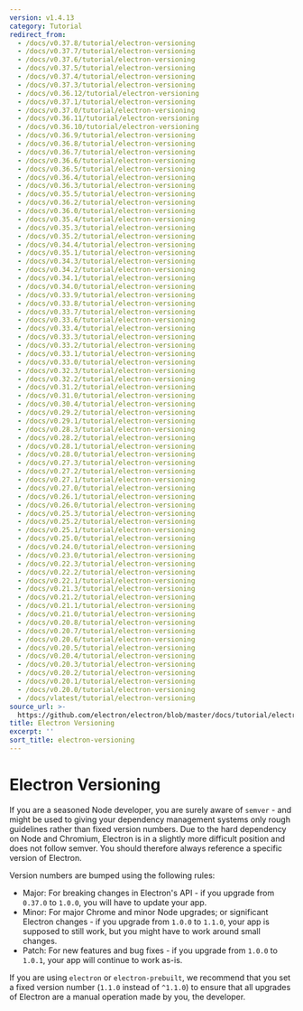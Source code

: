 ```yaml
---
version: v1.4.13
category: Tutorial
redirect_from:
  - /docs/v0.37.8/tutorial/electron-versioning
  - /docs/v0.37.7/tutorial/electron-versioning
  - /docs/v0.37.6/tutorial/electron-versioning
  - /docs/v0.37.5/tutorial/electron-versioning
  - /docs/v0.37.4/tutorial/electron-versioning
  - /docs/v0.37.3/tutorial/electron-versioning
  - /docs/v0.36.12/tutorial/electron-versioning
  - /docs/v0.37.1/tutorial/electron-versioning
  - /docs/v0.37.0/tutorial/electron-versioning
  - /docs/v0.36.11/tutorial/electron-versioning
  - /docs/v0.36.10/tutorial/electron-versioning
  - /docs/v0.36.9/tutorial/electron-versioning
  - /docs/v0.36.8/tutorial/electron-versioning
  - /docs/v0.36.7/tutorial/electron-versioning
  - /docs/v0.36.6/tutorial/electron-versioning
  - /docs/v0.36.5/tutorial/electron-versioning
  - /docs/v0.36.4/tutorial/electron-versioning
  - /docs/v0.36.3/tutorial/electron-versioning
  - /docs/v0.35.5/tutorial/electron-versioning
  - /docs/v0.36.2/tutorial/electron-versioning
  - /docs/v0.36.0/tutorial/electron-versioning
  - /docs/v0.35.4/tutorial/electron-versioning
  - /docs/v0.35.3/tutorial/electron-versioning
  - /docs/v0.35.2/tutorial/electron-versioning
  - /docs/v0.34.4/tutorial/electron-versioning
  - /docs/v0.35.1/tutorial/electron-versioning
  - /docs/v0.34.3/tutorial/electron-versioning
  - /docs/v0.34.2/tutorial/electron-versioning
  - /docs/v0.34.1/tutorial/electron-versioning
  - /docs/v0.34.0/tutorial/electron-versioning
  - /docs/v0.33.9/tutorial/electron-versioning
  - /docs/v0.33.8/tutorial/electron-versioning
  - /docs/v0.33.7/tutorial/electron-versioning
  - /docs/v0.33.6/tutorial/electron-versioning
  - /docs/v0.33.4/tutorial/electron-versioning
  - /docs/v0.33.3/tutorial/electron-versioning
  - /docs/v0.33.2/tutorial/electron-versioning
  - /docs/v0.33.1/tutorial/electron-versioning
  - /docs/v0.33.0/tutorial/electron-versioning
  - /docs/v0.32.3/tutorial/electron-versioning
  - /docs/v0.32.2/tutorial/electron-versioning
  - /docs/v0.31.2/tutorial/electron-versioning
  - /docs/v0.31.0/tutorial/electron-versioning
  - /docs/v0.30.4/tutorial/electron-versioning
  - /docs/v0.29.2/tutorial/electron-versioning
  - /docs/v0.29.1/tutorial/electron-versioning
  - /docs/v0.28.3/tutorial/electron-versioning
  - /docs/v0.28.2/tutorial/electron-versioning
  - /docs/v0.28.1/tutorial/electron-versioning
  - /docs/v0.28.0/tutorial/electron-versioning
  - /docs/v0.27.3/tutorial/electron-versioning
  - /docs/v0.27.2/tutorial/electron-versioning
  - /docs/v0.27.1/tutorial/electron-versioning
  - /docs/v0.27.0/tutorial/electron-versioning
  - /docs/v0.26.1/tutorial/electron-versioning
  - /docs/v0.26.0/tutorial/electron-versioning
  - /docs/v0.25.3/tutorial/electron-versioning
  - /docs/v0.25.2/tutorial/electron-versioning
  - /docs/v0.25.1/tutorial/electron-versioning
  - /docs/v0.25.0/tutorial/electron-versioning
  - /docs/v0.24.0/tutorial/electron-versioning
  - /docs/v0.23.0/tutorial/electron-versioning
  - /docs/v0.22.3/tutorial/electron-versioning
  - /docs/v0.22.2/tutorial/electron-versioning
  - /docs/v0.22.1/tutorial/electron-versioning
  - /docs/v0.21.3/tutorial/electron-versioning
  - /docs/v0.21.2/tutorial/electron-versioning
  - /docs/v0.21.1/tutorial/electron-versioning
  - /docs/v0.21.0/tutorial/electron-versioning
  - /docs/v0.20.8/tutorial/electron-versioning
  - /docs/v0.20.7/tutorial/electron-versioning
  - /docs/v0.20.6/tutorial/electron-versioning
  - /docs/v0.20.5/tutorial/electron-versioning
  - /docs/v0.20.4/tutorial/electron-versioning
  - /docs/v0.20.3/tutorial/electron-versioning
  - /docs/v0.20.2/tutorial/electron-versioning
  - /docs/v0.20.1/tutorial/electron-versioning
  - /docs/v0.20.0/tutorial/electron-versioning
  - /docs/vlatest/tutorial/electron-versioning
source_url: >-
  https://github.com/electron/electron/blob/master/docs/tutorial/electron-versioning.md
title: Electron Versioning
excerpt: ''
sort_title: electron-versioning
---
```

# Electron Versioning

If you are a seasoned Node developer, you are surely aware of `semver` - and might be used to giving your dependency management systems only rough guidelines rather than fixed version numbers. Due to the hard dependency on Node and Chromium, Electron is in a slightly more difficult position and does not follow semver. You should therefore always reference a specific version of Electron.

Version numbers are bumped using the following rules:

*   Major: For breaking changes in Electron's API - if you upgrade from `0.37.0` to `1.0.0`, you will have to update your app.
*   Minor: For major Chrome and minor Node upgrades; or significant Electron changes - if you upgrade from `1.0.0` to `1.1.0`, your app is supposed to still work, but you might have to work around small changes.
*   Patch: For new features and bug fixes - if you upgrade from `1.0.0` to `1.0.1`, your app will continue to work as-is.

If you are using `electron` or `electron-prebuilt`, we recommend that you set a fixed version number (`1.1.0` instead of `^1.1.0`) to ensure that all upgrades of Electron are a manual operation made by you, the developer.
